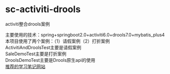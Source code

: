 # sc-activiti-drools
activiti整合drools案例

主要使用的技术：spring+springboot2.0+activiti6.0+drools7.0+mybatis_plus4
<br />
本项目使用了两个案例：（1）请假案例（2）打折案例
<br />
ActivitiAndDroolsTest主要是请假案例
<br />
SaleDemoTest主要是打折案例
<br />
DroolsDemoTest主要是Drools原生api的使用
<br />
[推荐的学习笔记网站](https://happysnail.cn/#/./docs/Drools)


